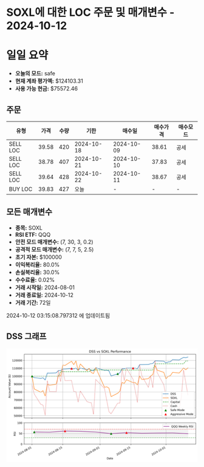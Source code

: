 # SOXL에 대한 LOC 주문 및 매개변수 - 2024-10-12

# 일일 요약

- **오늘의 모드:** safe
- **현재 계좌 평가액:** $124103.31
- **사용 가능 현금:** $75572.46

## 주문

| 유형 | 가격 | 수량 | 기한 | 매수일 | 매수가격 | 매수모드 |
|------|------|------|------|--------|----------|----------|
| SELL LOC | 39.58 | 420 | 2024-10-18 | 2024-10-09 | 38.61 | 공세 |
| SELL LOC | 38.78 | 407 | 2024-10-21 | 2024-10-10 | 37.83 | 공세 |
| SELL LOC | 39.64 | 428 | 2024-10-22 | 2024-10-11 | 38.67 | 공세 |
| BUY LOC | 39.83 | 427 | 오늘 | - | - | - |

## 모든 매개변수

- **종목:** SOXL
- **RSI ETF:** QQQ
- **안전 모드 매개변수:** (7, 30, 3, 0.2)
- **공격적 모드 매개변수:** (7, 7, 5, 2.5)
- **초기 자본:** $100000
- **이익복리율:** 80.0%
- **손실복리율:** 30.0%
- **수수료율:** 0.02%
- **거래 시작일:** 2024-08-01
- **거래 종료일:** 2024-10-12
- **거래 기간:** 72일

2024-10-12 03:15:08.797312 에 업데이트됨

## DSS 그래프

![DSS Graph](DSS_graph.png)
